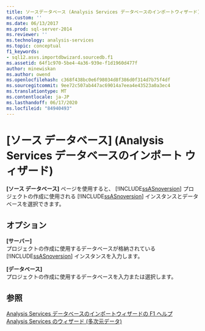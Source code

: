 ```yaml
---
title: ソースデータベース (Analysis Services データベースのインポートウィザード) |Microsoft Docs
ms.custom: ''
ms.date: 06/13/2017
ms.prod: sql-server-2014
ms.reviewer: ''
ms.technology: analysis-services
ms.topic: conceptual
f1_keywords:
- sql12.asvs.importdbwizard.sourcedb.f1
ms.assetid: 64f1c970-5be4-4a36-939e-f1d1960d477f
author: minewiskan
ms.author: owend
ms.openlocfilehash: c368f438bc0e6f98034d8f386d0f314d7b75f4df
ms.sourcegitcommit: 9ee72c507ab447ac69014a7eea4e43523a0a3ec4
ms.translationtype: MT
ms.contentlocale: ja-JP
ms.lasthandoff: 06/17/2020
ms.locfileid: "84940493"
---
```

# <a name="source-database-import-analysis-services-database-wizard"></a>[ソース データベース] (Analysis Services データベースのインポート ウィザード)
  **[ソース データベース]** ページを使用すると、 [!INCLUDE[ssASnoversion](../includes/ssasnoversion-md.md)] プロジェクトの作成に使用される [!INCLUDE[ssASnoversion](../includes/ssasnoversion-md.md)] インスタンスとデータベースを選択できます。  
  
## <a name="options"></a>オプション  
 **[サーバー]**  
 プロジェクトの作成に使用するデータベースが格納されている [!INCLUDE[ssASnoversion](../includes/ssasnoversion-md.md)] インスタンスを入力します。  
  
 **[データベース]**  
 プロジェクトの作成に使用するデータベースを入力または選択します。  
  
## <a name="see-also"></a>参照  
 [Analysis Services データベースのインポートウィザードの F1 ヘルプ](import-analysis-services-database-wizard-f1-help.md)   
 [Analysis Services のウィザード &#40;多次元データ&#41;](analysis-services-wizards-multidimensional-data.md)  
  
  
